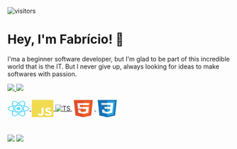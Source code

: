  ![visitors](https://visitor-badge.glitch.me/badge?page_id=https://github.com/fabriciodossantos908)

# Hey, I'm Fabrício! 🤙

I'ma a beginner software developer, but I'm glad to be part of this incredible world that is the IT. But I never give up, always looking for ideas to make softwares with passion.


<div>
  <a href="https://github.com/fabriciodossantos908">
  <img height="160em" src="https://github-readme-stats.vercel.app/api?username=fabriciodossantos908&show_icons=true&theme=react&include_all_commits=true&count_private=true&border_radius=8&hide_border=true&bg_color=2D333B"/>
  <img height="160em" src="https://github-readme-stats.vercel.app/api/top-langs/?username=fabriciodossantos908&layout=compact&langs_count=7&theme=react&border_radius=8&hide_border=true&bg_color=2D333B"/>
</div>
  
<div style="display: inline_block"><br>
 <img align="center" alt="React" height="40" width="50" src="https://raw.githubusercontent.com/devicons/devicon/master/icons/react/react-original.svg">
 <img align="center" alt="JS" height="40" width="50" src="https://raw.githubusercontent.com/devicons/devicon/master/icons/javascript/javascript-plain.svg">
 <img align="center" alt="TS" height="40" width="50" src="https://cdn.jsdelivr.net/gh/devicons/devicon/icons/typescript/typescript-original.svg">
 <img align="center" alt="HTML" height="40" width="50" src="https://raw.githubusercontent.com/devicons/devicon/master/icons/html5/html5-original.svg">
 <img align="center" alt="CSS" height="40" width="50" src="https://raw.githubusercontent.com/devicons/devicon/master/icons/css3/css3-original.svg">
 <!-- <img align="right" alt="fabriciodossantos908-pic" height="150" src="https://raw.githubusercontent.com/fabriciodossantos908/fabriciodossantos908/6f58213ea4d422da67c4cbd5a13d457cc9627b52/bighead.svg"> -->
</div>
 
#

<div> 
 <a href="https://www.linkedin.com/in/fabrício-santos-dev-908/" target="_blank" ><img src="https://img.shields.io/badge/LinkedIn-0077B5?style=for-the-badge&logo=linkedin&logoColor=white"></a>
 <!-- <a href="https://t.me/fabriciodossantos908"><img src="https://img.shields.io/badge/Telegram-2CA5E0?style=for-the-badge&logo=telegram&logoColor=white"></a> -->
 <a href = "mailto:fabriciodossantos908@gmail.com" target="_blank"><img src="https://img.shields.io/badge/Gmail-D14836?style=for-the-badge&logo=gmail&logoColor=white"></a>
</div>

<!-- - Creating stylish effects like glassmorphism at this repo. [Stylish-library](https://github.com/fabriciodossantos908/stylish-library)  -->

<!--
**fabriciodossantos908/fabriciodossantos908** is a ✨ _special_ ✨ repository because its `README.md` (this file) appears on your GitHub profile.
Here are some ideas to get you started:

## My Github stats:

<p align="center"> <img src="https://github-readme-stats.vercel.app/api?username=fabriciodossantos908&show_icons=true&theme=gotham" alt="Fabrício dos santos stats" />


...
- 🌱 I’m currently learning ...
- 👯 I’m looking to collaborate on ...
- 🤔 I’m looking for help with ...
- 💬 Ask me about ...
- 📫 How to reach me: ...
- 😄 Pronouns: ...
- ⚡ Fun fact: ...
-->

    
<!-- ![Snake animation](https://github.com/fabriciodossantos908/fabriciodossantos908/blob/output/github-contribution-grid-snake.svg) -->
  

 
